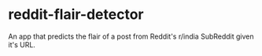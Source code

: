 # reddit-flair-detector
An app that predicts the flair of a post from Reddit's r/india SubReddit given it's URL.
